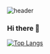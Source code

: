 ![header](https://capsule-render.vercel.app/api?type=slice&color=0:ca9456,50:FFBE98,100:8398ca&height=200&text=Check%20Chaekeun!&animation=fadeIn&fontColor=2c333e&fontAlign=60&rotate=13&fontAlignY=30&fontAlign=80&fontSize=50)


### Hi there 👋

[![Top Langs](https://github-readme-stats.vercel.app/api/top-langs/?username=chaekeun&layout=compact)](https://github.com/chaekeun/github-readme-stats)

<!--
**chaekeun/chaekeun** is a ✨ _special_ ✨ repository because its `README.md` (this file) appears on your GitHub profile.

Here are some ideas to get you started:

- 🔭 I’m currently working on ...
- 🌱 I’m currently learning ...
- 👯 I’m looking to collaborate on ...
- 🤔 I’m looking for help with ...
- 💬 Ask me about ...
- 📫 How to reach me: ...
- 😄 Pronouns: ...
- ⚡ Fun fact: ...
-->
